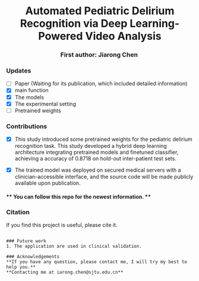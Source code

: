
<h1 align="center"> 
Automated Pediatric Delirium Recognition via Deep Learning-Powered Video Analysis</h1>

<h3 align="center">
First author: Jiarong Chen&nbsp;
</h3>


### Updates
- [ ] Paper (Waiting for its publication, which included detailed information)
- [x] main function
- [x] The models
- [x] The experimental setting 
- [ ] Pretrained weights
### Contributions
- [x] This study introduced some pretrained weights for the pediatric delirium recognition task. This study developed a hybrid deep learning architecture integrating pretrained models and finetuned classifier, achieving a accuracy of 0.8718 on hold-out inter-patient test sets.
- [x] The trained model was deployed on secured medical servers with a clinician-accessible interface, and the source code will be made publicly available upon publication.
      

#### ** You can follow this repo for the newest information. **


### Citation
If you find this project is useful, please cite it.
```

### Future work
1. The application are used in clinical validation.

### Acknowledgements
**If you have any question, please contact me, I will try my best to help you.**
**Contacting me at iarong.chen@sjtu.edu.cn**
